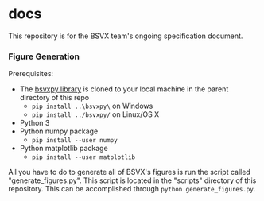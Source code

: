 # docs

This repository is for the BSVX team's ongoing specification document.

### Figure Generation
Prerequisites:
- The [bsvxpy library](https://github.com/bsvx/bsvxpy) is cloned to your local machine in the parent directory of this repo
  - `pip install ..\bsvxpy\` on Windows
  - `pip install ../bsvxpy/` on Linux/OS X
- Python 3
- Python numpy package
  - `pip install --user numpy`
- Python matplotlib package
  - `pip install --user matplotlib`

All you have to do to generate all of BSVX's figures is run the script called "generate_figures.py".
This script is located in the "scripts" directory of this repository.
This can be accomplished through `python generate_figures.py`.
